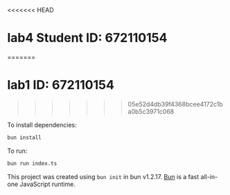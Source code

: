 <<<<<<< HEAD
# lab4 Student ID: 672110154
=======
# lab1 ID: 672110154
>>>>>>> 05e52d4db39f4368bcee4172c1ba0b5c3971c068

To install dependencies:

```bash
bun install
```

To run:

```bash
bun run index.ts
```

This project was created using `bun init` in bun v1.2.17. [Bun](https://bun.sh) is a fast all-in-one JavaScript runtime.
